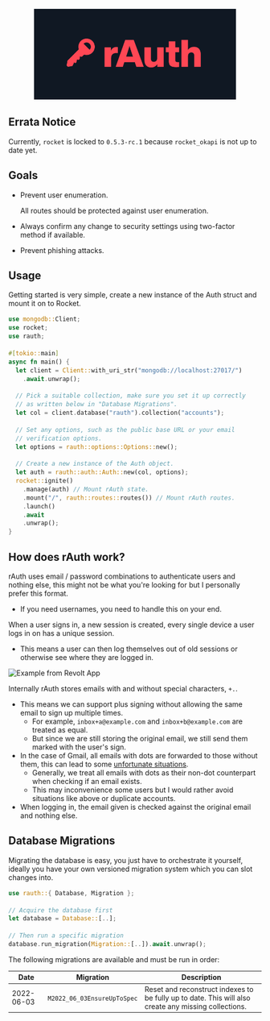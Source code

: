 <p align="center">
  <img src="banner.png" height="180px" />
</p>

## Errata Notice

Currently, `rocket` is locked to `0.5.3-rc.1` because `rocket_okapi` is not up to date yet.

## Goals

- Prevent user enumeration.

  All routes should be protected against user enumeration.

- Always confirm any change to security settings using two-factor method if available.
- Prevent phishing attacks.

## Usage

Getting started is very simple, create a new instance of the Auth struct and mount it on to Rocket.

```rust
use mongodb::Client;
use rocket;
use rauth;

#[tokio::main]
async fn main() {
  let client = Client::with_uri_str("mongodb://localhost:27017/")
    .await.unwrap();

  // Pick a suitable collection, make sure you set it up correctly
  // as written below in "Database Migrations".
  let col = client.database("rauth").collection("accounts");

  // Set any options, such as the public base URL or your email
  // verification options.
  let options = rauth::options::Options::new();

  // Create a new instance of the Auth object.
  let auth = rauth::auth::Auth::new(col, options);
  rocket::ignite()
    .manage(auth) // Mount rAuth state.
    .mount("/", rauth::routes::routes()) // Mount rAuth routes.
    .launch()
    .await
    .unwrap();
}
```

## How does rAuth work?

rAuth uses email / password combinations to authenticate users and nothing else, this might not be what you're looking for but I personally prefer this format.

- If you need usernames, you need to handle this on your end.

When a user signs in, a new session is created, every single device a user logs in on has a unique session.

- This means a user can then log themselves out of old sessions or otherwise see where they are logged in.

![Example from Revolt App](https://img.insrt.uk/xexu7/daLinuSa38.png/raw)

Internally rAuth stores emails with and without special characters, `+.`.

- This means we can support plus signing without allowing the same email to sign up multiple times.
  - For example, `inbox+a@example.com` and `inbox+b@example.com` are treated as equal.
  - But since we are still storing the original email, we still send them marked with the user's sign.
- In the case of Gmail, all emails with dots are forwarded to those without them, this can lead to some [unfortunate situations](https://jameshfisher.com/2018/04/07/the-dots-do-matter-how-to-scam-a-gmail-user/).
  - Generally, we treat all emails with dots as their non-dot counterpart when checking if an email exists.
  - This may inconvenience some users but I would rather avoid situations like above or duplicate accounts.
- When logging in, the email given is checked against the original email and nothing else.

## Database Migrations

Migrating the database is easy, you just have to orchestrate it yourself, ideally you have your own versioned migration system which you can slot changes into.

```rust
use rauth::{ Database, Migration };

// Acquire the database first
let database = Database::[..];

// Then run a specific migration
database.run_migration(Migration::[..]).await.unwrap();
```

The following migrations are available and must be run in order:

| Date       | Migration                   | Description                                                                                          |
| ---------- | --------------------------- | ---------------------------------------------------------------------------------------------------- |
| 2022-06-03 | `M2022_06_03EnsureUpToSpec` | Reset and reconstruct indexes to be fully up to date. This will also create any missing collections. |
